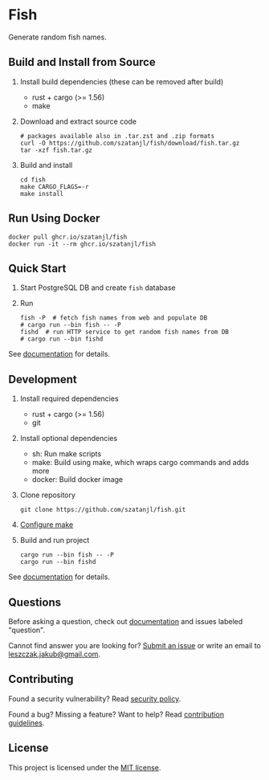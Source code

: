 Fish
====

Generate random fish names.


Build and Install from Source
-----------------------------

1. Install build dependencies (these can be removed after build)

   - rust + cargo (>= 1.56)
   - make

2. Download and extract source code

       # packages available also in .tar.zst and .zip formats
       curl -O https://github.com/szatanjl/fish/download/fish.tar.gz
       tar -xzf fish.tar.gz

3. Build and install

       cd fish
       make CARGO_FLAGS=-r
       make install


Run Using Docker
----------------

    docker pull ghcr.io/szatanjl/fish
    docker run -it --rm ghcr.io/szatanjl/fish


Quick Start
-----------

1. Start PostgreSQL DB and create `fish` database

2. Run

       fish -P  # fetch fish names from web and populate DB
       # cargo run --bin fish -- -P
       fishd  # run HTTP service to get random fish names from DB
       # cargo run --bin fishd

See [documentation](docs/index.md) for details.


Development
-----------

1. Install required dependencies

   - rust + cargo (>= 1.56)
   - git

2. Install optional dependencies

   - sh: Run make scripts
   - make: Build using make, which wraps cargo commands and adds more
   - docker: Build docker image

3. Clone repository

       git clone https://github.com/szatanjl/fish.git

4. [Configure make](docs/make.md#configuration)

5. Build and run project

       cargo run --bin fish -- -P
       cargo run --bin fishd

See [documentation](docs/index.md#development) for details.


Questions
---------

Before asking a question, check out [documentation](docs/index.md)
and issues labeled "question".

Cannot find answer you are looking for?
[Submit an issue](docs/CONTRIBUTING.md#issues) or write an email to
<leszczak.jakub@gmail.com>.


Contributing
------------

Found a security vulnerability?
Read [security policy](docs/SECURITY.md).

Found a bug?  Missing a feature?  Want to help?
Read [contribution guidelines](docs/CONTRIBUTING.md).


License
-------

This project is licensed under the [MIT license](LICENSE).
